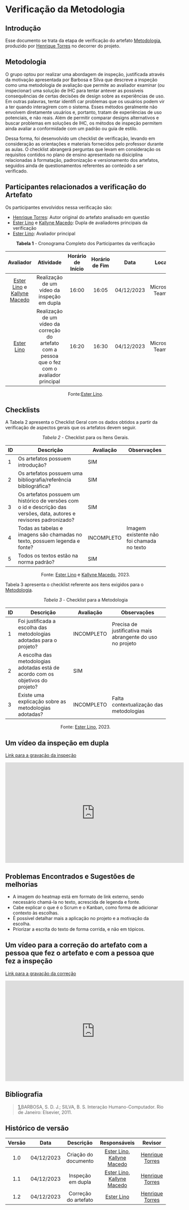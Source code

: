 # **Verificação da Metodologia**

## Introdução

Esse documento se trata da etapa de verificação do artefato [Metodologia](https://interacao-humano-computador.github.io/2023.2-OnlineJudge/primeira-entrega/metodologia/), produzido por [Henrique Torres](https://github.com/henriqtorresl) no decorrer do projeto.

## Metodologia

O grupo optou por realizar uma abordagem de inspeção, justificada através da motivação apresentada por Barbosa e Silva que descreve a inspeção como uma metodologia de avaliação que permite ao avaliador examinar (ou inspecionar) uma solução de IHC para tentar antever as possíveis consequências de certas decisões de design sobre as experiências de uso. Em outras palavras, tentar identifi car problemas que os usuários podem vir a ter quando interagirem com o sistema. Esses métodos geralmente não envolvem diretamente usuários e, portanto, tratam de experiências de uso potenciais, e não reais. Além de permitir comparar designs alternativos e buscar problemas em soluções de IHC, os métodos de inspeção permitem ainda avaliar a conformidade com um padrão ou guia de estilo.

Dessa forma, foi desenvolvido um checklist de verificação, levando em consideração as orientações e materiais fornecidos pelo professor durante as aulas. O checklist abrangerá perguntas que levam em consideração os requisitos contidos no plano de ensino apresentado na disiciplina relacionadas à formatação, padronização e versionamento dos artefatos, seguidos ainda de questionamentos referentes ao conteúdo a ser verificado.

## Participantes relacionados a verificação do Artefato

Os participantes envolvidos nessa verificação são:

- [Henrique Torres](https://github.com/henriqtorresl): Autor original do artefato analisado em questão
- [Ester Lino](https://github.com/esteerlino) e  [Kallyne Macedo](https://github.com/kalipassos): Dupla de avaliadores principais da verificação
- [Ester Lino](https://github.com/esteerlino): Avaliador principal

<center>

**Tabela 1** - Cronograma Completo dos Participantes da verificação

|                                        Avaliador                                        |                                              Atividade                                              | Horário de Início | Horário de Fim |    Data    |      Local      |
| :--------------------------------------------------------------------------------------: | :--------------------------------------------------------------------------------------------------: | :-----------------: | :-------------: | :--------: | :-------------: |
| [Ester Lino](https://github.com/esteerlino) e  [Kallyne Macedo](https://github.com/kalipassos) |                           Realização de um vídeo da inspeção em dupla                           |        16:00        |      16:05      | 04/12/2023 | Microsoft Teams |
|                         [Ester Lino](https://github.com/esteerlino)                         | Realização de um vídeo da correção do artefato com a pessoa que o fez com o avaliador principal |        16:20        |      16:30      | 04/12/2023 | Microsoft Teams |

Fonte:[Ester Lino](https://github.com/esteerlino).

</center>

## Checklists

A Tabela 2 apresenta o Checklist Geral com os dados obtidos a partir da verificação de aspectos gerais que os artefatos devem seguir.

<center>

_Tabela 2_ - Checklist para os Itens Gerais.

| ID | Descrição                                                                                                                | Avaliação | Observações                              |
| -- | -------------------------------------------------------------------------------------------------------------------------- | ----------- | ------------------------------------------ |
| 1  | Os artefatos possuem introdução?                                                                                         | SIM         |                                            |
| 2  | Os artefatos possuem uma bibliografia/referência bibliográfica?                                                          | SIM         |                                            |
| 3  | Os artefatos possuem um histórico de versões com o id e descrição das versões, data, autores e revisores padronizado? | SIM         |                                            |
| 4  | Todas as tabelas e imagens são chamadas no texto, possuem legenda e fonte?                                                | INCOMPLETO  | Imagem existente não foi chamada no texto |
| 5  | Todos os textos estão na norma padrão?                                                                                   | SIM         |                                            |

Fonte: [Ester Lino](https://github.com/esteerlino) e [Kallyne Macedo](https://github.com/kalipassos), 2023.

</center>

Tabela 3 apresenta o checklist referente aos itens exigidos para o [Metodologia](https://interacao-humano-computador.github.io/2023.2-OnlineJudge/primeira-entrega/metodologia/).

<center>

_Tabela 3_ - Checklist para a Metodologia

| ID | Descrição                                                                      | Avaliação | Observações                                              |
| -- | -------------------------------------------------------------------------------- | ----------- | ---------------------------------------------------------- |
| 1  | Foi justificada a escolha das metodologias adotadas para o projeto?              | INCOMPLETO  | Precisa de justificativa mais abrangente do uso no projeto |
| 2  | A escolha das metodologias adotadas está de acordo com os objetivos do projeto? | SIM         |                                                            |
| 3  | Existe uma explicação sobre as metodologias adotadas?                          | INCOMPLETO  | Falta contextualização das metodologias                  |

Fonte: [Ester Lino](https://github.com/esteerlino), 2023.

</center>

## Um vídeo da inspeção em dupla

[Link para a gravação da inspeção](https://www.youtube.com/watch?v=f0A1Ye21ZeM)

<iframe width="560" height="315" src="https://www.youtube.com/embed/f0A1Ye21ZeM?si=A9PRqw6UgQjGfgxK" title="YouTube video player" frameborder="0" allow="accelerometer; autoplay; clipboard-write; encrypted-media; gyroscope; picture-in-picture; web-share" allowfullscreen></iframe>


## Problemas Encontrados e Sugestões de melhorias

* A imagem do heatmap está em formato de link externo, sendo necessário chamá-la no texto, acrescida de legenda e fonte.
* Cabe explicar o que é o Scrum e o Kanban, como forma de adicionar contexto às escolhas.
* É possível detalhar mais a aplicação no projeto e a motivação da escolha.
* Priorizar a escrita do texto de forma corrida, e não em tópicos.

## Um vídeo para a correção do artefato com a pessoa que fez o artefato e com a pessoa que fez a inspeção

[Link para a gravação da correção](https://www.youtube.com/watch?v=DOFwwBDDEYc)

<iframe width="560" height="315" src="https://www.youtube.com/embed/DOFwwBDDEYc?si=G_wimDXwaxTpYdmU" title="YouTube video player" frameborder="0" allow="accelerometer; autoplay; clipboard-write; encrypted-media; gyroscope; picture-in-picture; web-share" allowfullscreen></iframe>

## Bibliografia

> <a id="REF1" href="#anchor_1">1.</a>BARBOSA, S. D. J.; SILVA, B. S. Interação Humano-Computador. Rio de Janeiro: Elsevier, 2011.<br>

## Histórico de versão

| Versão |    Data    |      Descrição      |                                     Responsáveis                                     |                     Revisor                     |
| :-----: | :--------: | :--------------------: | :------------------------------------------------------------------------------------: | :----------------------------------------------: |
|   1.0   | 04/12/2023 | Criação do documento | [Ester Lino](https://github.com/esteerlino), [Kallyne Macedo](https://github.com/kalipassos) | [Henrique Torres](https://github.com/henriqtorresl) |
|   1.1   | 04/12/2023 |  Inspeção em dupla  | [Ester Lino](https://github.com/esteerlino), [Kallyne Macedo](https://github.com/kalipassos) | [Henrique Torres](https://github.com/henriqtorresl) |
|   1.2   | 04/12/2023 |  Correção do artefato | [Ester Lino](https://github.com/esteerlino) | [Henrique Torres](https://github.com/henriqtorresl) |
